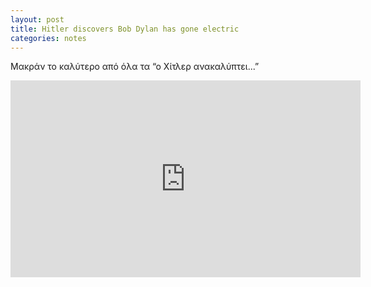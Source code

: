 ```yaml
---
layout: post
title: Hitler discovers Βob Dylan has gone electric
categories: notes
---
```


Μακράν το καλύτερο από όλα τα “ο Χίτλερ ανακαλύπτει...”


<div class="youtube-embed-container">
	<iframe width="560" height="315" src="https://www.youtube.com/embed/QBAd5LMBq3Q" title="YouTube video player" frameborder="0" allow="accelerometer; autoplay; clipboard-write; encrypted-media; gyroscope; picture-in-picture" allowfullscreen></iframe>
</div>
